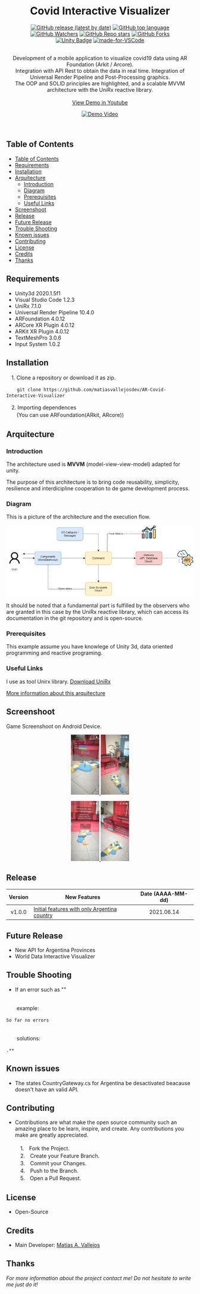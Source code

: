 <h1 align="center"> Covid Interactive Visualizer </h1>
  
<div align="center">

[![GitHub release (latest by date)](https://img.shields.io/github/v/release/matiasvallejosdev/AR-Covid-Interactive-Visualizer?color=4cc51e)](https://github.com/matiasvallejosdev/AR-Covid-Interactive-Visualizer)
[![GitHub top language](https://img.shields.io/github/languages/top/matiasvallejosdev/AR-Covid-Interactive-Visualizer?color=1081c2)](https://github.com/matiasvallejosdev/AR-Covid-Interactive-Visualizer/search?l=c%23)
[![GitHub Watchers](https://img.shields.io/github/watchers/matiasvallejosdev/AR-Covid-Interactive-Visualizer?color=4cc51e)](https://github.com/matiasvallejosdev/AR-Covid-Interactive-Visualizer/watchers)
[![GitHub Repo stars](https://img.shields.io/github/stars/matiasvallejosdev/AR-Covid-Interactive-Visualizer?color=4cc51e)](https://github.com/matiasvallejosdev/AR-Covid-Interactive-Visualizer/stargazers)
[![GitHub Forks](https://img.shields.io/github/forks/matiasvallejosdev/AR-Covid-Interactive-Visualizer?color=4cc51e)](https://github.com/matiasvallejosdev/AR-Covid-Interactive-Visualizer/network/members)
<br />
[![Unity Badge](http://img.shields.io/badge/-Unity3D_2020.3.5f1-000?logo=unity&link=https://unity.com/)](https://unity.com/)
[![made-for-VSCode](https://img.shields.io/badge/Made%20for-VSCode-1f425f.svg)](https://code.visualstudio.com/)

</div>
  <p align="center"> <br />
Development of a mobile application to visualize covid19 data using AR Foundation (Arkit / Arcore). <br /> Integration with API Rest to obtain the data in real time. Integration of Universal Render Pipeline and Post-Processing graphics.
<br />The OOP and SOLID principles are highlighted, and a scalable MVVM architecture with the UniRx reactive library.<br /><br />
    <a href="https://youtu.be/BuaH3zmLtNs" target="_blank">View Demo in Youtube</a> <br />
 <p align="center">
  <a href="https://youtu.be/BuaH3zmLtNs" rel="nofollow">
  <img src="https://s6.gifyu.com/images/ezgif.com-gif-makercc9e5a15b78ce54c.gif" alt="Demo Video" style="max-width:100%;">
  </a>
 </p>
    
  </p>
</p>

<br />

## Table of Contents

- [Table of Contents](#table-of-contents)
- [Requirements](#requirements)
- [Installation](#installation)
- [Arquitecture](#arquitecture)
  - [Introduction](#introduction)
  - [Diagram](#diagram)
  - [Prerequisites](#prerequisites)
  - [Useful Links](#useful-links)
- [Screenshoot](#screenshoot)
- [Release](#release)
- [Future Release](#future-release)
- [Trouble Shooting](#trouble-shooting)
- [Known issues](#known-issues)
- [Contributing](#contributing)
- [License](#license)
- [Credits](#credits)
- [Thanks](#thanks)
  
## Requirements

* Unity3d 2020.1.5f1
* Visual Studio Code 1.2.3
* UniRx 7.1.0
* Universal Render Pipeline 10.4.0
* ARFoundation 4.0.12
* ARCore XR Plugin 4.0.12
* ARKit XR Plugin 4.0.12
* TextMeshPro 3.0.6
* Input System 1.0.2
  
## Installation
　1. Clone a repository or download it as zip.
```
    git clone https://github.com/matiasvallejosdev/AR-Covid-Interactive-Visualizer
```
　2. Importing dependences<br />
　　(You can use ARFoundation(ARkit, ARcore)) <br />

## Arquitecture
### Introduction 
The architecture used is **MVVM** (model-view-view-model) adapted for unity.

The purpose of this architecture is to bring code reusability, simplicity, resilience and interdicipline cooperation to de game development process.

### Diagram
This is a picture of the architecture and the execution flow.

![Diagram](https://github.com/matiasvallejosdev/AR-Covid-Interactive-Visualizer/blob/main/Documentation/Images/ArquitectureDiagram.jpg?raw=true)

It should be noted that a fundamental part is fulfilled by the observers who are granted in this case by the UniRx reactive library, which can access its documentation in the git repository and is open-source.

### Prerequisites

This example assume you have knowlege of Unity 3d, data oriented programming and reactive programing.

### Useful Links

I use as tool Unirx library. [Download UniRx](https://assetstore.unity.com/packages/tools/integration/unirx-reactive-extensions-for-unity-17276)

[More information about this arquitecture](https://www.youtube.com/watch?v=nvPjmSseOdY&ab_channel=Etermax)

## Screenshoot
Game Screenshoot on Android Device.
<p>
 <p align="center">
  <a href="https://youtu.be/BuaH3zmLtNs" rel="nofollow">
  <img src="https://github.com/matiasvallejosdev/AR-Covid-Interactive-Visualizer/blob/main/Documentation/Images/screenshoot_06.png?raw=true" alt="Demo Video" style="max-width:15%;">
  </a>
  <a href="https://youtu.be/BuaH3zmLtNs" rel="nofollow">
  <img src="https://github.com/matiasvallejosdev/AR-Covid-Interactive-Visualizer/blob/main/Documentation/Images/screenshoot_08.png?raw=true" alt="Demo Video" style="max-width:15%;">
  </a>
 </p>
  <p align="center">
   <a href="https://youtu.be/BuaH3zmLtNs" rel="nofollow">
  <img src="https://github.com/matiasvallejosdev/AR-Covid-Interactive-Visualizer/blob/main/Documentation/Images/screenshoot_12.png?raw=true" alt="Demo Video" style="max-width:15%;">
  </a>
  <a href="https://youtu.be/BuaH3zmLtNs" rel="nofollow">
  <img src="https://github.com/matiasvallejosdev/AR-Covid-Interactive-Visualizer/blob/main/Documentation/Images/screenshoot_13.png?raw=true" alt="Demo Video" style="max-width:15%;">

  </a>
 </p>
</p>

## Release
| Version | New Features | Date (AAAA-MM-dd) |
|:---:|---|:---:|
| v1.0.0 | [Initial features with only Argentina country](https://github.com/matiasvallejosdev/AR-Covid-Interactive-Visualizer/releases/tag/v1.0.0) | 2021.06.14 |


## Future Release
* New API for Argentina Provinces 
* World Data Interactive Visualizer



## Trouble Shooting
* If an error such as ""
<br />
　　example:
<br />

```
So far no errors
```
  <br />
　　solutions: 
  <br />

    .**


## Known issues

* The states CountryGateway.cs for Argentina be desactivated beacause doesn't have an valid API.


## Contributing

* Contributions are what make the open source community such an amazing place to be learn, inspire, and create. Any contributions you make are greatly appreciated. <br /><br />
　1.　Fork the Project. <br />
　2.　Create your Feature Branch. <br />
　3.　Commit your Changes. <br />
　4.　Push to the Branch. <br />
　5.　Open a Pull Request. <br />

## License
* Open-Source

## Credits

- Main Developer: [Matias A. Vallejos](https://www.linkedin.com/in/matiasvallejos/)

## Thanks

_For more information about the project contact me! Do not hesitate to write me just do it!_